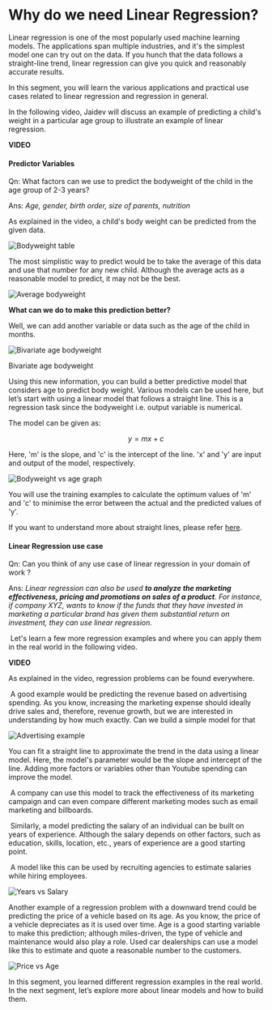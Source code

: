 # Why do we need Linear Regression?

Linear regression is one of the most popularly used machine learning models. The applications span multiple industries, and it's the simplest model one can try out on the data. If you hunch that the data follows a straight-line trend, linear regression can give you quick and reasonably accurate results. 

  
In this segment, you will learn the various applications and practical use cases related to linear regression and regression in general.

In the following video, Jaidev will discuss an example of predicting a child's weight in a particular age group to illustrate an example of linear regression. 

**VIDEO**

#### Predictor Variables

Qn: What factors can we use to predict the bodyweight of the child in the age group of 2-3 years?

Ans: *Age, gender, birth order, size of parents, nutrition*

As explained in the video, a child's body weight can be predicted from the given data.

![Bodyweight table](https://i.ibb.co/vkjvSxg/Bodyweight-Table.png)


The most simplistic way to predict would be to take the average of this data and use that number for any new child. Although the average acts as a reasonable model to predict, it may not be the best.

![Average bodyweight](https://i.ibb.co/6wpfpkY/Average-Body-Weight.png)

**What can we do to make this prediction better?**

Well, we can add another variable or data such as the age of the child in months.

![Bivariate age bodyweight](https://i.ibb.co/LQVfk7g/Bivariate-age-bodyweight.png)

Bivariate age bodyweight

Using this new information, you can build a better predictive model that considers age to predict body weight. Various models can be used here, but let’s start with using a linear model that follows a straight line. This is a regression task since the bodyweight i.e. output variable is numerical. 

The model can be given as:

                                                            $y=mx+c$

Here, 'm' is the slope, and 'c' is the intercept of the line. 'x' and 'y' are input and output of the model, respectively.

![Bodyweight vs age graph](https://i.ibb.co/ySZ7dSs/Bodyweight-vs-age-graph.png)

You will use the training examples to calculate the optimum values of 'm' and 'c' to minimise the error between the actual and the predicted values of 'y'.

  
If you want to understand more about straight lines, please refer [here](https://www.khanacademy.org/math/in-in-grade-11-ncert/x79978c5cf3a8f108:straight-lines). 

#### Linear Regression use case

Qn: Can you think of any use case of linear regression in your domain of work ?

Ans: *Linear regression can also be used **to analyze the marketing effectiveness, pricing and promotions on sales of a product**. For instance, if company XYZ, wants to know if the funds that they have invested in marketing a particular brand has given them substantial return on investment, they can use linear regression.*

 Let's learn a few more regression examples and where you can apply them in the real world in the following video. 

**VIDEO**

As explained in the video, regression problems can be found everywhere.

 A good example would be predicting the revenue based on advertising spending. As you know, increasing the marketing expense should ideally drive sales and, therefore, revenue growth, but we are interested in understanding by how much exactly. Can we build a simple model for that

![Advertising example](https://i.ibb.co/z5RfbCp/Advertising-example.png)

You can fit a straight line to approximate the trend in the data using a linear model. Here, the model's parameter would be the slope and intercept of the line. Adding more factors or variables other than Youtube spending can improve the model.

 A company can use this model to track the effectiveness of its marketing campaign and can even compare different marketing modes such as email marketing and billboards. 

 Similarly, a model predicting the salary of an individual can be built on years of experience. Although the salary depends on other factors, such as education, skills, location, etc., years of experience are a good starting point.

 A model like this can be used by recruiting agencies to estimate salaries while hiring employees.

![Years vs Salary](https://i.ibb.co/9GvQPn7/Years-vs-Salary.png)

Another example of a regression problem with a downward trend could be predicting the price of a vehicle based on its age. As you know, the price of a vehicle depreciates as it is used over time. Age is a good starting variable to make this prediction; although miles-driven, the type of vehicle and maintenance would also play a role. Used car dealerships can use a model like this to estimate and quote a reasonable number to the customers.

![Price vs Age](https://i.ibb.co/McjDCNS/Price-vs-Age.png)

In this segment, you learned different regression examples in the real world. In the next segment, let’s explore more about linear models and how to build them.